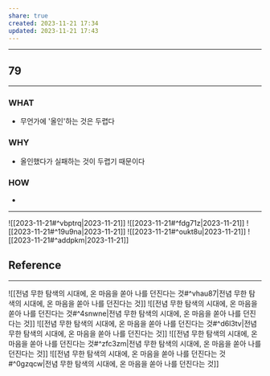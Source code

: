 ```yaml
---
share: true
created: 2023-11-21 17:34
updated: 2023-11-21 17:43
---
```


---
## 79
---
### WHAT
- 무언가에 '올인'하는 것은 두렵다
### WHY
- 올인했다가 실패하는 것이 두렵기 때문이다
### HOW
- 
---
![[2023-11-21#^vbptrq|2023-11-21]]
![[2023-11-21#^fdg71z|2023-11-21]]
![[2023-11-21#^19u9na|2023-11-21]]
![[2023-11-21#^oukt8u|2023-11-21]]
![[2023-11-21#^addpkm|2023-11-21]]


## Reference
---
![[전념  무한 탐색의 시대에, 온 마음을 쏟아 나를 던진다는 것#^vhau87|전념  무한 탐색의 시대에, 온 마음을 쏟아 나를 던진다는 것]]
![[전념  무한 탐색의 시대에, 온 마음을 쏟아 나를 던진다는 것#^4snwne|전념  무한 탐색의 시대에, 온 마음을 쏟아 나를 던진다는 것]]
![[전념  무한 탐색의 시대에, 온 마음을 쏟아 나를 던진다는 것#^d6l3tv|전념  무한 탐색의 시대에, 온 마음을 쏟아 나를 던진다는 것]]
![[전념  무한 탐색의 시대에, 온 마음을 쏟아 나를 던진다는 것#^zfc3zm|전념  무한 탐색의 시대에, 온 마음을 쏟아 나를 던진다는 것]]
![[전념  무한 탐색의 시대에, 온 마음을 쏟아 나를 던진다는 것#^0gzqcw|전념  무한 탐색의 시대에, 온 마음을 쏟아 나를 던진다는 것]]

